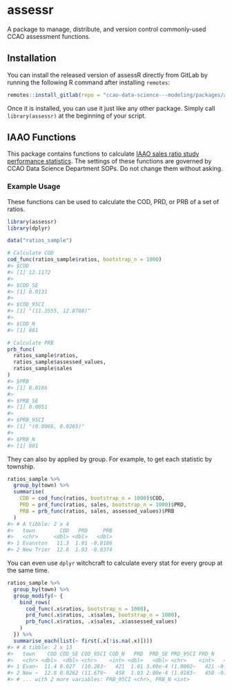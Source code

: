 
<!-- README.md is generated from README.Rmd. Please edit that file -->

# assessr

A package to manage, distribute, and version control commonly-used CCAO
assessment functions.

## Installation

You can install the released version of assessR directly from GitLab by
running the following R command after installing `remotes`:

``` r
remotes::install_gitlab(repo = "ccao-data-science---modeling/packages/assessr")
```

Once it is installed, you can use it just like any other package. Simply
call `library(assessr)` at the beginning of your script.

## IAAO Functions

This package contains functions to calculate [IAAO sales ratio study
performance
statistics](https://www.iaao.org/media/standards/Standard_on_Ratio_Studies.pdf).
The settings of these functions are governed by CCAO Data Science
Department SOPs. Do not change them without asking.

### Example Usage

These functions can be used to calculate the COD, PRD, or PRB of a set
of ratios.

``` r
library(assessr)
library(dplyr)

data("ratios_sample")

# Calculate COD
cod_func(ratios_sample$ratios, bootstrap_n = 1000)
#> $COD
#> [1] 12.1172
#> 
#> $COD_SE
#> [1] 0.0131
#> 
#> $COD_95CI
#> [1] "(11.3555, 12.8788)"
#> 
#> $COD_N
#> [1] 881

# Calculate PRB
prb_func(
  ratios_sample$ratios,
  ratios_sample$assessed_values,
  ratios_sample$sales
)
#> $PRB
#> [1] 0.0166
#> 
#> $PRB_SE
#> [1] 0.0051
#> 
#> $PRB_95CI
#> [1] "(0.0066, 0.0265)"
#> 
#> $PRB_N
#> [1] 881
```

They can also by applied by group. For example, to get each statistic by
township.

``` r
ratios_sample %>%
  group_by(town) %>%
  summarise(
    COD = cod_func(ratios, bootstrap_n = 1000)$COD,
    PRD = prd_func(ratios, sales, bootstrap_n = 1000)$PRD,
    PRB = prb_func(ratios, sales, assessed_values)$PRB
  )
#> # A tibble: 2 x 4
#>   town        COD   PRD     PRB
#>   <chr>     <dbl> <dbl>   <dbl>
#> 1 Evanston   11.3  1.01 -0.0186
#> 2 New Trier  12.8  1.03 -0.0374
```

You can even use `dplyr` witchcraft to calculate every stat for every
group at the same time.

``` r
ratios_sample %>%
  group_by(town) %>%
  group_modify(~ {
    bind_rows(
      cod_func(.x$ratios, bootstrap_n = 1000),
      prd_func(.x$ratios, .x$sales, bootstrap_n = 1000),
      prb_func(.x$ratios, .x$sales, .x$assessed_values)
    )
  }) %>%
  summarise_each(list(~ first(.x[!is.na(.x)]))) 
#> # A tibble: 2 x 13
#>   town    COD COD_SE COD_95CI COD_N   PRD  PRD_SE PRD_95CI PRD_N     PRB PRB_SE
#>   <chr> <dbl>  <dbl> <chr>    <int> <dbl>   <dbl> <chr>    <int>   <dbl>  <dbl>
#> 1 Evan~  11.4 0.027  (10.283~   421  1.01 3.00e-4 (1.0002~   421 -0.0186 0.0078
#> 2 New ~  12.8 0.0262 (11.679~   458  1.03 2.00e-4 (1.0183~   458 -0.0374 0.0084
#> # ... with 2 more variables: PRB_95CI <chr>, PRB_N <int>
```
